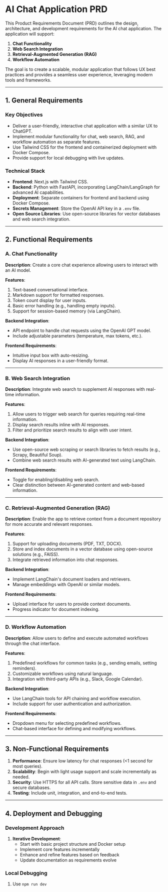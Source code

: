# AI Chat Application PRD

This Product Requirements Document (PRD) outlines the design, architecture, and development requirements for the AI chat application. The application will support:

1. **Chat Functionality**
2. **Web Search Integration**
3. **Retrieval-Augmented Generation (RAG)**
4. **Workflow Automation**

The goal is to create a scalable, modular application that follows UX best practices and provides a seamless user experience, leveraging modern tools and frameworks.

---

## 1. General Requirements

### Key Objectives
- Deliver a user-friendly, interactive chat application with a similar UX to ChatGPT.
- Implement modular functionality for chat, web search, RAG, and workflow automation as separate features.
- Use Tailwind CSS for the frontend and containerized deployment with Docker Compose.
- Provide support for local debugging with live updates.

### Technical Stack
- **Frontend**: Next.js with Tailwind CSS.
- **Backend**: Python with FastAPI, incorporating LangChain/LangGraph for advanced AI capabilities.
- **Deployment**: Separate containers for frontend and backend using Docker Compose.
- **Secrets Management**: Store the OpenAI API key in a `.env` file.
- **Open Source Libraries**: Use open-source libraries for vector databases and web search integration.

---

## 2. Functional Requirements

### A. Chat Functionality
**Description**: Create a core chat experience allowing users to interact with an AI model.

**Features**:
1. Text-based conversational interface.
2. Markdown support for formatted responses.
3. Token count display for user inputs.
4. Basic error handling (e.g., handling empty inputs).
5. Support for session-based memory (via LangChain).

**Backend Integration**:
- API endpoint to handle chat requests using the OpenAI GPT model.
- Include adjustable parameters (temperature, max tokens, etc.).

**Frontend Requirements**:
- Intuitive input box with auto-resizing.
- Display AI responses in a user-friendly format.

---

### B. Web Search Integration
**Description**: Integrate web search to supplement AI responses with real-time information.

**Features**:
1. Allow users to trigger web search for queries requiring real-time information.
2. Display search results inline with AI responses.
3. Filter and prioritize search results to align with user intent.

**Backend Integration**:
- Use open-source web scraping or search libraries to fetch results (e.g., Scrapy, Beautiful Soup).
- Combine web search results with AI-generated text using LangChain.

**Frontend Requirements**:
- Toggle for enabling/disabling web search.
- Clear distinction between AI-generated content and web-based information.

---

### C. Retrieval-Augmented Generation (RAG)
**Description**: Enable the app to retrieve context from a document repository for more accurate and relevant responses.

**Features**:
1. Support for uploading documents (PDF, TXT, DOCX).
2. Store and index documents in a vector database using open-source solutions (e.g., FAISS).
3. Integrate retrieved information into chat responses.

**Backend Integration**:
- Implement LangChain's document loaders and retrievers.
- Manage embeddings with OpenAI or similar models.

**Frontend Requirements**:
- Upload interface for users to provide context documents.
- Progress indicator for document indexing.

---

### D. Workflow Automation
**Description**: Allow users to define and execute automated workflows through the chat interface.

**Features**:
1. Predefined workflows for common tasks (e.g., sending emails, setting reminders).
2. Customizable workflows using natural language.
3. Integration with third-party APIs (e.g., Slack, Google Calendar).

**Backend Integration**:
- Use LangChain tools for API chaining and workflow execution.
- Include support for user authentication and authorization.

**Frontend Requirements**:
- Dropdown menu for selecting predefined workflows.
- Chat-based interface for defining and modifying workflows.

---

## 3. Non-Functional Requirements

1. **Performance**: Ensure low latency for chat responses (<1 second for most queries).
2. **Scalability**: Begin with light usage support and scale incrementally as needed.
3. **Security**: Use HTTPS for all API calls. Store sensitive data in `.env` and secure databases.
4. **Testing**: Include unit, integration, and end-to-end tests.

---

## 4. Deployment and Debugging

### Development Approach
1. **Iterative Development**:
   - Start with basic project structure and Docker setup
   - Implement core features incrementally
   - Enhance and refine features based on feedback
   - Update documentation as requirements evolve

### Local Debugging
1. Use `npm run dev`